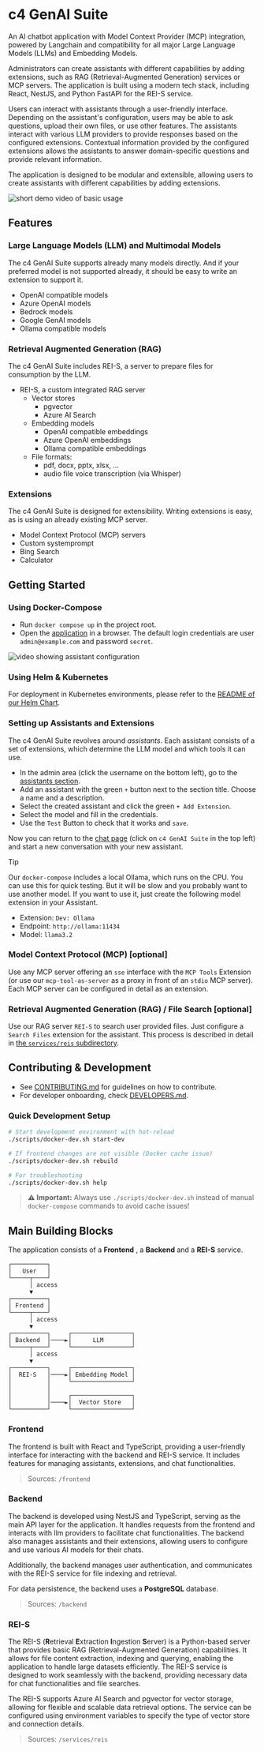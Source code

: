 # c4 GenAI Suite

An AI chatbot application with Model Context Provider (MCP) integration, powered by Langchain and compatibility for all major Large Language Models (LLMs) and Embedding Models.

Administrators can create assistants with different capabilities by adding extensions, such as RAG (Retrieval-Augmented Generation) services or MCP servers. The application is built using a modern tech stack, including React, NestJS, and Python FastAPI for the REI-S service.

Users can interact with assistants through a user-friendly interface. Depending on the assistant's configuration, users may be able to ask questions, upload their own files, or use other features. The assistants interact with various LLM providers to provide responses based on the configured extensions. Contextual information provided by the configured extensions allows the assistants to answer domain-specific questions and provide relevant information.

The application is designed to be modular and extensible, allowing users to create assistants with different capabilities by adding extensions.

![short demo video of basic usage](demo/preview.webp)

## Features

### Large Language Models (LLM) and Multimodal Models

The c4 GenAI Suite supports already many models directly. And if your preferred model is not supported already, it should be easy to write an extension to support it.

* OpenAI compatible models
* Azure OpenAI models
* Bedrock models
* Google GenAI models
* Ollama compatible models

### Retrieval Augmented Generation (RAG)

The c4 GenAI Suite includes REI-S, a server to prepare files for consumption by the LLM.

* REI-S, a custom integrated RAG server
  * Vector stores
    * pgvector
    * Azure AI Search
  * Embedding models
    * OpenAI compatible embeddings
    * Azure OpenAI embeddings
    * Ollama compatible embeddings
  * File formats:
    * pdf, docx, pptx, xlsx, ...
    * audio file voice transcription (via Whisper)

### Extensions

The c4 GenAI Suite is designed for extensibility. Writing extensions is easy, as is using an already existing MCP server.

* Model Context Protocol (MCP) servers
* Custom systemprompt
* Bing Search
* Calculator


## Getting Started

### Using Docker-Compose

- Run `docker compose up` in the project root.
- Open the [application](http://localhost:3333) in a browser. The default login credentials are user `admin@example.com` and password `secret`.

![video showing assistant configuration](demo/assistants.webp)

### Using Helm & Kubernetes

For deployment in Kubernetes environments, please refer to the [README of our Helm Chart](./helm-chart/README.md).

### Setting up Assistants and Extensions

The c4 GenAI Suite revolves around *assistants*.
Each assistant consists of a set of extensions, which determine the LLM model and which tools it can use.

- In the admin area (click the username on the bottom left), go to the [assistants section](http://localhost:3333/admin/assistants).
- Add an assistant with the green `+` button next to the section title. Choose a name and a description.
- Select the created assistant and click the green `+ Add Extension`.
- Select the model and fill in the credentials.
- Use the `Test` Button to check that it works and `save`.

Now you can return to the [chat page](http://localhost:3333/chat) (click on `c4 GenAI Suite` in the top left) and start a new conversation with your new assistant.

> [!TIP]
> Our `docker-compose` includes a local Ollama, which runs on the CPU. You can use this for quick testing. But it will be slow and you probably want to use another model. If you want to use it, just create the following model extension in your Assistant.
> * Extension: `Dev: Ollama`
> * Endpoint: `http://ollama:11434`
> * Model: `llama3.2`

### Model Context Protocol (MCP) [optional]

Use any MCP server offering an `sse` interface with the `MCP Tools` Extension (or use our `mcp-tool-as-server` as a proxy in front of an `stdio` MCP server).
Each MCP server can be configured in detail as an extension.

### Retrieval Augmented Generation (RAG) / File Search [optional]

Use our RAG server `REI-S` to search user provided files. Just configure a `Search Files` extension for the assistant.
This process is described in detail in [the `services/reis` subdirectory](services/reis/#example-configuration-in-c4).

## Contributing & Development

* See [CONTRIBUTING.md](CONTRIBUTING.md) for guidelines on how to contribute.
* For developer onboarding, check [DEVELOPERS.md](DEVELOPERS.md).

### Quick Development Setup

```bash
# Start development environment with hot-reload
./scripts/docker-dev.sh start-dev

# If frontend changes are not visible (Docker cache issue)
./scripts/docker-dev.sh rebuild

# For troubleshooting
./scripts/docker-dev.sh help
```

> **⚠️ Important:** Always use `./scripts/docker-dev.sh` instead of manual `docker-compose` commands to avoid cache issues!

## Main Building Blocks

The application consists of a **Frontend** , a **Backend**  and a **REI-S**  service.

```
┌──────────┐
│   User   │
└─────┬────┘
      │ access
      ▼
┌──────────┐
│ Frontend │
└─────┬────┘
      │ access
      ▼
┌──────────┐     ┌─────────────────┐
│ Backend  │────►│      LLM        │
└─────┬────┘     └─────────────────┘
      │ access
      ▼
┌──────────┐     ┌─────────────────┐
│  REI-S   │────►│ Embedding Model │
│          │     └─────────────────┘
│          │
│          │     ┌─────────────────┐
│          │────►│  Vector Store   │
└──────────┘     └─────────────────┘
```


### Frontend

The frontend is built with React and TypeScript, providing a user-friendly interface for interacting with the backend and REI-S service. It includes features for managing assistants, extensions, and chat functionalities.

> Sources: `/frontend`

### Backend

The backend is developed using NestJS and TypeScript, serving as the main API layer for the application. It handles requests from the frontend and interacts with llm providers to facilitate chat functionalities. The backend also manages assistants and their extensions, allowing users to configure and use various AI models for their chats.

Additionally, the backend manages user authentication, and communicates with the REI-S service for file indexing and retrieval.

For data persistence, the backend uses a **PostgreSQL** database.

> Sources: `/backend`

### REI-S

The REI-S (**R**etrieval **E**xtraction **I**ngestion **S**erver) is a Python-based server that provides basic RAG (Retrieval-Augmented Generation) capabilities. It allows for file content extraction, indexing and querying, enabling the application to handle large datasets efficiently. The REI-S service is designed to work seamlessly with the backend, providing necessary data for chat functionalities and file searches.

The REI-S supports Azure AI Search and pgvector for vector storage, allowing for flexible and scalable data retrieval options. The service can be configured using environment variables to specify the type of vector store and connection details.

> Sources: `/services/reis`
